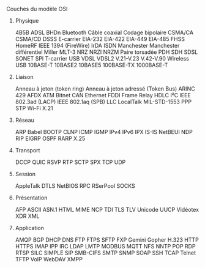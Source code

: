 Couches du modèle OSI
1. Physique 	

    4B5B ADSL BHDn Bluetooth Câble coaxial Codage bipolaire CSMA/CA CSMA/CD DSSS E-carrier EIA-232 EIA-422 EIA-449 EIA-485 FHSS HomeRF IEEE 1394 (FireWire) IrDA ISDN Manchester Manchester différentiel Miller MLT-3 NRZ NRZI NRZM Paire torsadée PDH SDH SDSL SONET SPI T-carrier USB VDSL VDSL2 V.21-V.23 V.42-V.90 Wireless USB 10BASE-T 10BASE2 10BASE5 100BASE-TX 1000BASE-T

2. Liaison 	

    Anneau à jeton (token ring) Anneau à jeton adressé (Token Bus) ARINC 429 AFDX ATM Bitnet CAN Ethernet FDDI Frame Relay HDLC I²C IEEE 802.3ad (LACP) IEEE 802.1aq (SPB) LLC LocalTalk MIL-STD-1553 PPP STP Wi-Fi X.21

3. Réseau 	

    ARP Babel BOOTP CLNP ICMP IGMP IPv4 IPv6 IPX IS-IS NetBEUI NDP RIP EIGRP OSPF RARP X.25

4. Transport 	

    DCCP QUIC RSVP RTP SCTP SPX TCP UDP

5. Session 	

    AppleTalk DTLS NetBIOS RPC RSerPool SOCKS

6. Présentation 	

    AFP ASCII ASN.1 HTML MIME NCP TDI TLS TLV Unicode UUCP Vidéotex XDR XML

7. Application 	

    AMQP BGP DHCP DNS FTP FTPS SFTP FXP Gemini Gopher H.323 HTTP HTTPS IMAP IPP IRC LDAP LMTP MODBUS MQTT NFS NNTP POP RDP RTSP SILC SIMPLE SIP SMB-CIFS SMTP SNMP SOAP SSH TCAP Telnet TFTP VoIP WebDAV XMPP







